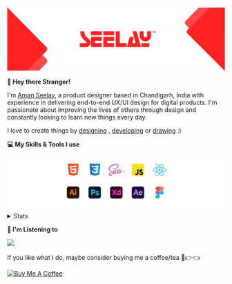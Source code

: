 [![banner](./images/seelay.svg)](https://www.seelay.in)

**👋 Hey there Stranger!**

I'm [Aman Seelay](https://www.seelay.in), a product designer based in Chandigarh, India with experience in delivering end-to-end UX/UI design for digital products. I'm passionate about improving the lives of others through design and constantly looking to learn new things every day.

I love to create things by [designing](https://www.seelay.in/#work) , [developing](https://www.seelay.in/#projects) or [drawing](https://art.seelay.in) :)

**💻 My Skills & Tools I use**

[![banner](./images/skills&tools.svg)](https://www.seelay.in/about)

<details>
  <summary>Stats</summary>

---

<!--START_SECTION:waka-->
![Profile Views](http://img.shields.io/badge/Profile%20Views-12-blue)

**🐱 My GitHub Data** 

> 📦 509.7 kB Used in GitHub's Storage 
 > 
> 🏆 407 Contributions in the Year 2023
 > 
> 💼 Opted to Hire
 > 
> 📜 1 Public Repository 
 > 
> 🔑 45 Private Repository 
 > 
**I'm a Night 🦉** 

```text
🌞 Morning                290 commits         █████░░░░░░░░░░░░░░░░░░░░   18.02 % 
🌆 Daytime                283 commits         ████░░░░░░░░░░░░░░░░░░░░░   17.59 % 
🌃 Evening                466 commits         ███████░░░░░░░░░░░░░░░░░░   28.96 % 
🌙 Night                  570 commits         █████████░░░░░░░░░░░░░░░░   35.43 % 
```
📅 **I'm Most Productive on Sunday** 

```text
Monday                   218 commits         ███░░░░░░░░░░░░░░░░░░░░░░   13.55 % 
Tuesday                  284 commits         ████░░░░░░░░░░░░░░░░░░░░░   17.65 % 
Wednesday                151 commits         ██░░░░░░░░░░░░░░░░░░░░░░░   09.38 % 
Thursday                 270 commits         ████░░░░░░░░░░░░░░░░░░░░░   16.78 % 
Friday                   183 commits         ███░░░░░░░░░░░░░░░░░░░░░░   11.37 % 
Saturday                 208 commits         ███░░░░░░░░░░░░░░░░░░░░░░   12.93 % 
Sunday                   295 commits         █████░░░░░░░░░░░░░░░░░░░░   18.33 % 
```


📊 **This Week I Spent My Time On** 

```text
🕑︎ Time Zone: Asia/Kolkata

💬 Programming Languages: 
JSON                     4 hrs 58 mins       ██████████░░░░░░░░░░░░░░░   41.33 % 
Other                    3 hrs 20 mins       ███████░░░░░░░░░░░░░░░░░░   27.78 % 
TypeScript               2 hrs 22 mins       █████░░░░░░░░░░░░░░░░░░░░   19.81 % 
Bash                     31 mins             █░░░░░░░░░░░░░░░░░░░░░░░░   04.31 % 
Ezhil                    23 mins             █░░░░░░░░░░░░░░░░░░░░░░░░   03.20 % 

🔥 Editors: 
VS Code                  8 hrs 42 mins       ██████████████████░░░░░░░   72.38 % 
Edge                     3 hrs 19 mins       ███████░░░░░░░░░░░░░░░░░░   27.62 % 

💻 Operating System: 
Windows                  12 hrs 1 min        █████████████████████████   100.00 % 
```

**I Mostly Code in JavaScript** 

```text
JavaScript               32 repos            █████████████████░░░░░░░░   68.09 % 
TypeScript               12 repos            ██████░░░░░░░░░░░░░░░░░░░   25.53 % 
Java                     3 repos             ██░░░░░░░░░░░░░░░░░░░░░░░   06.38 % 
```




 Last Updated on 17/09/2023 06:37:37 UTC
<!--END_SECTION:waka-->

---

 </details>

**🎵 I'm Listening to**

<object data="https://now-play.vercel.app/api/generate?uid=7a17a86e-d6b7-43b5-8d9c-1d6dae42a779" >

  <img src="https://now-play.vercel.app/api/generate?uid=7a17a86e-d6b7-43b5-8d9c-1d6dae42a779" />

</object>

If you like what I do, maybe consider buying me a coffee/tea 🥺👉👈

<a href="https://www.buymeacoffee.com/seelay" target="_blank"><img src="https://cdn.buymeacoffee.com/buttons/v2/default-red.png" alt="Buy Me A Coffee" width="150" ></a>

